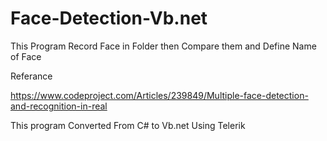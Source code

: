 # Face-Detection-Vb.net
This Program Record Face in Folder then Compare them and Define Name of Face

Referance

https://www.codeproject.com/Articles/239849/Multiple-face-detection-and-recognition-in-real

This program Converted From C# to Vb.net Using Telerik
